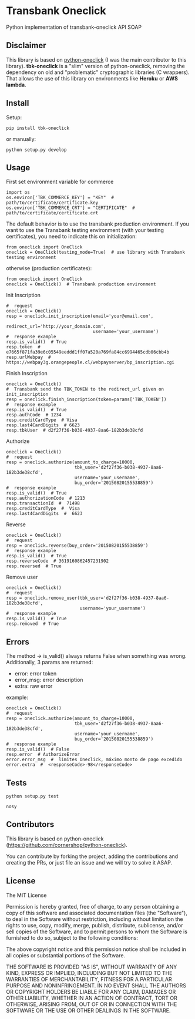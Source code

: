 # Transbank Oneclick
Python implementation of transbank-oneclick API SOAP

## Disclaimer

This library is based on [python-oneclick](https://github.com/cornershop/python-oneclick) (I was the main contributor to this library). **tbk-oneclick** is a "slim" version of python-oneclick, removing the dependency on old and "problematic" cryptographic libraries (C wrappers). That allows the use of this library on environments like **Heroku** or **AWS lambda**.

## Install

Setup:

  ```
  pip install tbk-oneclick
  ```

  or manually:

  ```
  python setup.py develop
  ```

## Usage

First set environment variable for commerce

```
import os
os.environ['TBK_COMMERCE_KEY'] = "KEY"  # path/to/certificate/certificate.key
os.environ['TBK_COMMERCE_CRT'] = "CERTIFICATE"  # path/to/certificate/certificate.crt
```

The default behavior is to use the transbank production environment. If you want to use the Transbank testing environment (with your testing certificates), you need to indicate this on initialization:

```
from oneclick import OneClick
oneclick = OneClick(testing_mode=True)  # use library with Transbank testing environment
```

otherwise (production certificates):

```
from oneclick import OneClick
oneclick = OneClick()  # Transbank production environment
```

Init Inscription

```
#  request
oneclick = OneClick()
resp = oneclick.init_inscription(email='your@email.com', 
                                 redirect_url='http://your_domain.com',
                                 username='your_username')
#  response example
resp.is_valid()  # True
resp.token  # e7665f871fa39e6c05549eeddd1ff07a520a769fa84cc6994465cdb06cbb4b
resp.urlWebpay  # https://webpay3g.orangepeople.cl/webpayserver/bp_inscription.cgi
```
Finish Inscription

```
oneclick = OneClick()
#  Transbank send the TBK_TOKEN to the redirect_url given on init_inscription
resp = oneclick.finish_inscription(token=params['TBK_TOKEN'])
#  response example
resp.is_valid()  # True
resp.authCode  # 1234
resp.creditCardType  # Visa
resp.last4CardDigits  # 6623
resp.tbkUser  # d2f27f36-b038-4937-8aa6-182b3de38cfd
```
Authorize

```
oneclick = OneClick()
#  request
resp = oneclick.authorize(amount_to_charge=10000, 
                          tbk_user='d2f27f36-b038-4937-8aa6-182b3de38cfd',
                          username='your_username', 
                          buy_order='20150820155538859')
#  response example
resp.is_valid()  # True
resp.authorizationCode  # 1213
resp.transactionId  #  71498
resp.creditCardType  #  Visa
resp.last4CardDigits  #  6623
```
Reverse

```
oneclick = OneClick()
#  request
resp = oneclick.reverse(buy_order='20150820155538859')
#  response example
resp.is_valid()  # True
resp.reverseCode  # 3619160862457231902
resp.reversed  # True
```
Remove user

```
oneclick = OneClick()
#  request
resp = oneclick.remove_user(tbk_user='d2f27f36-b038-4937-8aa6-182b3de38cfd', 
                            username='your_username')
#  response example
resp.is_valid()  # True
resp.removed  # True
```

## Errors

The method -> is_valid() always returns False when something was wrong. Additionally, 3 params are returned: 
* error: error token
* error_msg: error description
* extra: raw error

example:

```
oneclick = OneClick()
#  request
resp = oneclick.authorize(amount_to_charge=10000, 
                          tbk_user='d2f27f36-b038-4937-8aa6-182b3de38cfd',
                          username='your_username', 
                          buy_order='20150820155538859')
#  response example
resp.is_valid()  # False
resp.error  # AuthorizeError
error.error_msg  #  limites Oneclick, máximo monto de pago excedido
error.extra  #  <responseCode>-98</responseCode>
```

## Tests

  ```
  python setup.py test
  ```

  ```
  nosy
  ```  

## Contributors
This library is based on python-oneclick (https://github.com/cornershop/python-oneclick).

You can contribute by forking the project, adding the contributions and creating the PRs, or just file an issue and we will try to solve it ASAP.


## License

The MIT License

Permission is hereby granted, free of charge, to any person obtaining a copy
of this software and associated documentation files (the "Software"), to deal
in the Software without restriction, including without limitation the rights
to use, copy, modify, merge, publish, distribute, sublicense, and/or sell
copies of the Software, and to permit persons to whom the Software is
furnished to do so, subject to the following conditions:

The above copyright notice and this permission notice shall be included in
all copies or substantial portions of the Software.

THE SOFTWARE IS PROVIDED "AS IS", WITHOUT WARRANTY OF ANY KIND, EXPRESS OR
IMPLIED, INCLUDING BUT NOT LIMITED TO THE WARRANTIES OF MERCHANTABILITY,
FITNESS FOR A PARTICULAR PURPOSE AND NONINFRINGEMENT. IN NO EVENT SHALL THE
AUTHORS OR COPYRIGHT HOLDERS BE LIABLE FOR ANY CLAIM, DAMAGES OR OTHER
LIABILITY, WHETHER IN AN ACTION OF CONTRACT, TORT OR OTHERWISE, ARISING FROM,
OUT OF OR IN CONNECTION WITH THE SOFTWARE OR THE USE OR OTHER DEALINGS IN
THE SOFTWARE.
